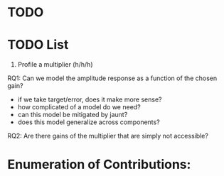 # TODO
# TODO List

1. Profile a multiplier (h/h/h)

RQ1: Can we model the amplitude response as a function of the chosen gain?
   - if we take target/error, does it make more sense?
   - how complicated of a model do we need?
   - can this model be mitigated by jaunt?
   - does this model generalize across components?

RQ2: Are there gains of the multiplier that are simply not accessible? 

# Enumeration of Contributions:

 
